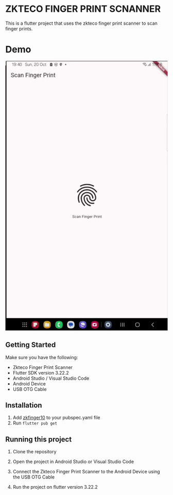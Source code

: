 # ZKTECO FINGER PRINT SCNANNER
This is a flutter project that uses the zkteco finger print scanner to scan finger prints.

# Demo
![Demo](https://github.com/Brian1011/zkteco_flutter_fingerprint_scanner/blob/main/assets/scanner.gif)


## Getting Started
Make sure you have the following:
- Zkteco Finger Print Scanner
- Flutter SDK version 3.22.2
- Android Studio / Visual Studio Code
- Android Device
- USB OTG Cable

## Installation
1. Add [zkfinger10](https://pub.dev/packages/zkfinger10) to your pubspec.yaml file
2. Run `flutter pub get`

## Running this project
1. Clone the repository

2. Open the project in Android Studio or Visual Studio Code

3. Connect the Zkteco Finger Print Scanner to the Android Device using the USB OTG Cable

4. Run the project on flutter version 3.22.2